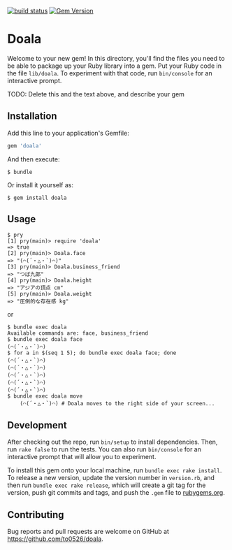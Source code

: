 [![build status](https://circleci.com/gh/to0526/doala/tree/master.png?style=shield)](https://circleci.com/gh/to0526/doala)
[![Gem Version](https://badge.fury.io/rb/doala.svg)](http://badge.fury.io/rb/doala)

# Doala

Welcome to your new gem! In this directory, you'll find the files you need to be able to package up your Ruby library into a gem. Put your Ruby code in the file `lib/doala`. To experiment with that code, run `bin/console` for an interactive prompt.

TODO: Delete this and the text above, and describe your gem

## Installation

Add this line to your application's Gemfile:

```ruby
gem 'doala'
```

And then execute:

    $ bundle

Or install it yourself as:

    $ gem install doala

## Usage

```
$ pry
[1] pry(main)> require 'doala'
=> true
[2] pry(main)> Doala.face
=> "(⌒(´・△・`)⌒)"
[3] pry(main)> Doala.business_friend
=> "つば九郎"
[4] pry(main)> Doala.height
=> "アジアの頂点 cm"
[5] pry(main)> Doala.weight
=> "圧倒的な存在感 kg"
```

or 

```
$ bundle exec doala
Available commands are: face, business_friend
$ bundle exec doala face
(⌒(´・△・`)⌒)
$ for a in $(seq 1 5); do bundle exec doala face; done
(⌒(´・△・`)⌒)
(⌒(´・△・`)⌒)
(⌒(´・△・`)⌒)
(⌒(´・△・`)⌒)
(⌒(´・△・`)⌒)
$ bundle exec doala move
    (⌒(´・△・`)⌒) # Doala moves to the right side of your screen...
```

## Development

After checking out the repo, run `bin/setup` to install dependencies. Then, run `rake false` to run the tests. You can also run `bin/console` for an interactive prompt that will allow you to experiment.

To install this gem onto your local machine, run `bundle exec rake install`. To release a new version, update the version number in `version.rb`, and then run `bundle exec rake release`, which will create a git tag for the version, push git commits and tags, and push the `.gem` file to [rubygems.org](https://rubygems.org).

## Contributing

Bug reports and pull requests are welcome on GitHub at https://github.com/to0526/doala.


